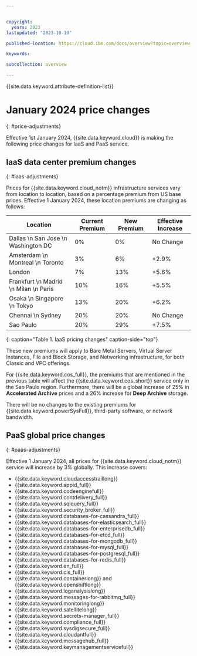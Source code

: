 ```yaml
---


copyright:
  years: 2023
lastupdated: "2023-10-19"

published-location: https://cloud.ibm.com/docs/overview?topic=overview-price-adjustments

keywords:

subcollection: overview

---
```


{{site.data.keyword.attribute-definition-list}}

# January 2024 price changes
{: #price-adjustments}

Effective 1st January 2024, {{site.data.keyword.cloud}} is making the following price changes for IaaS and PaaS service.

## IaaS data center premium changes
{: #iaas-adjustments}

Prices for {{site.data.keyword.cloud_notm}} infrastructure services vary from location to location, based on a percentage premium from US base prices. Effective 1 January 2024, these location premiums are changing as follows:

| Location| Current Premium | New Premium | Effective Increase |
|-------|-------|-------|-------|
| Dallas \n San Jose \n Washington DC | 0% | 0% | No Change |
| Amsterdam \n Montreal \n Toronto | 3% | 6% | +2.9% |
| London | 7% | 13% | +5.6% |
| Frankfurt \n Madrid \n Milan \n Paris | 10% | 16% | +5.5% |
| Osaka \n Singapore \n Tokyo | 13% | 20% | +6.2% |
| Chennai \n Sydney | 20% | 20% | No Change |
| Sao Paulo | 20% | 29% | +7.5% |
{: caption="Table 1. IaaS pricing changes" caption-side="top"}

These new premiums will apply to Bare Metal Servers, Virtual Server Instances, File and Block Storage, and Networking infrastructure, for both Classic and VPC offerings.

For {{site.data.keyword.cos_full}}, the premiums that are mentioned in the previous table will affect the {{site.data.keyword.cos_short}} service only in the Sao Paulo region. Furthermore, there will be a global increase of 25% in **Accelerated Archive** prices and a 26% increase for **Deep Archive** storage.

There will be no changes to the existing premiums for {{site.data.keyword.powerSysFull}}, third-party software, or network bandwidth.

## PaaS global price changes
{: #paas-adjustments}

Effective 1 January 2024, all prices for {{site.data.keyword.cloud_notm}} service will increase by 3% globally. This increase covers:

- {{site.data.keyword.cloudaccesstraillong}}
- {{site.data.keyword.appid_full}}
- {{site.data.keyword.codeenginefull}}
- {{site.data.keyword.contdelivery_full}}
- {{site.data.keyword.sqlquery_full}}
- {{site.data.keyword.security_broker_full}}
- {{site.data.keyword.databases-for-cassandra_full}}
- {{site.data.keyword.databases-for-elasticsearch_full}}
- {{site.data.keyword.databases-for-enterprisedb_full}}
- {{site.data.keyword.databases-for-etcd_full}}
- {{site.data.keyword.databases-for-mongodb_full}}
- {{site.data.keyword.databases-for-mysql_full}}
- {{site.data.keyword.databases-for-postgresql_full}}
- {{site.data.keyword.databases-for-redis_full}}
- {{site.data.keyword.en_full}}
- {{site.data.keyword.cis_full}}
- {{site.data.keyword.containerlong}} and {{site.data.keyword.openshiftlong}}
- {{site.data.keyword.loganalysislong}}
- {{site.data.keyword.messages-for-rabbitmq_full}}
- {{site.data.keyword.monitoringlong}}
- {{site.data.keyword.satellitelong}}
- {{site.data.keyword.secrets-manager_full}}
- {{site.data.keyword.compliance_full}}
- {{site.data.keyword.sysdigsecure_full}}
- {{site.data.keyword.cloudantfull}}
- {{site.data.keyword.messagehub_full}}
- {{site.data.keyword.keymanagementservicefull}}
